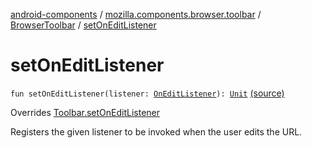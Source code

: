 [android-components](../../index.md) / [mozilla.components.browser.toolbar](../index.md) / [BrowserToolbar](index.md) / [setOnEditListener](./set-on-edit-listener.md)

# setOnEditListener

`fun setOnEditListener(listener: `[`OnEditListener`](../../mozilla.components.concept.toolbar/-toolbar/-on-edit-listener/index.md)`): `[`Unit`](https://kotlinlang.org/api/latest/jvm/stdlib/kotlin/-unit/index.html) [(source)](https://github.com/mozilla-mobile/android-components/blob/master/components/browser/toolbar/src/main/java/mozilla/components/browser/toolbar/BrowserToolbar.kt#L386)

Overrides [Toolbar.setOnEditListener](../../mozilla.components.concept.toolbar/-toolbar/set-on-edit-listener.md)

Registers the given listener to be invoked when the user edits the URL.

